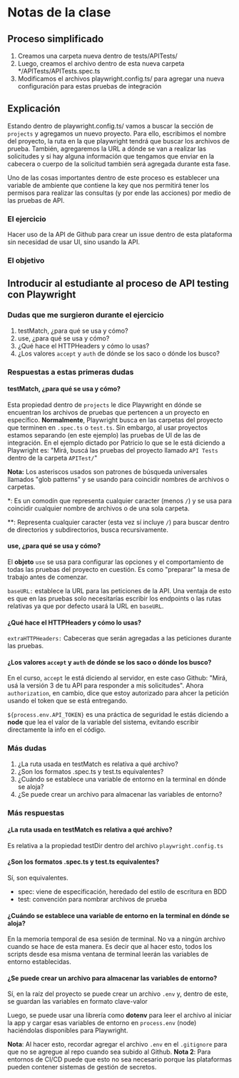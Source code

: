 # Notas de la clase

## Proceso simplificado

1. Creamos una carpeta nueva dentro de tests/APITests/
2. Luego, creamos el archivo dentro de esta nueva carpeta */APITests/APITests.spec.ts
3. Modificamos el archivos playwright.config.ts/ para agregar una nueva configuración para estas pruebas de integración

## Explicación

Estando dentro de playwright.config.ts/ vamos a buscar la sección de `projects` y agregamos un nuevo proyecto.
Para ello, escribimos el nombre del proyecto, la ruta en la que playwright tendrá que buscar los archivos de prueba. También, agregaremos la URL a dónde se van a realizar las solicitudes y si hay alguna información que tengamos que enviar en la cabecera o cuerpo de la solicitud también será agregada durante esta fase. 

Uno de las cosas importantes dentro de este proceso es establecer una variable de ambiente que contiene la key que nos permitirá tener los permisos para realizar las consultas (y por ende las acciones) por medio de las pruebas de API.

### El ejercicio

Hacer uso de la API de Github para crear un issue dentro de esta plataforma sin necesidad de usar UI, sino usando la API.

### El objetivo

Introducir al estudiante al proceso de API testing con Playwright
---
### Dudas que me surgieron durante el ejercicio

1. testMatch, ¿para qué se usa y cómo?
2. use, ¿para qué se usa y cómo?
3. ¿Qué hace el HTTPHeaders y cómo lo usas?
4. ¿Los valores `accept` y `auth` de dónde se los saco o dónde los busco?


### Respuestas a estas primeras dudas

#### testMatch, ¿para qué se usa y cómo? 

Esta propiedad dentro de `projects` le dice Playwright en dónde se encuentran los archivos de pruebas que pertencen a un proyecto en específico.
**Normalmente**, Playwright busca en las carpetas del proyecto que terminen en `.spec.ts` o `test.ts`. Sin embargo, al usar proyectos estamos separando (en este ejemplo) las pruebas de UI de las de integración. En el ejemplo dictado por Patricio lo que se le está diciendo a Playwright es: "Mirá, buscá las pruebas del proyecto llamado `API Tests` dentro de la carpeta `APITest/`"

**Nota:** Los asteriscos usados son patrones de búsqueda universales llamados "glob patterns" y se usando para coincidir nombres de archivos o carpetas. 

*: Es un comodín que representa cualquier caracter (menos `/`) y se usa para coincidir cualquier nombre de archivos o de una sola carpeta.

**: Representa cualquier caracter (esta vez sí incluye `/`) para buscar dentro de directorios y subdirectorios, busca recursivamente. 

#### use, ¿para qué se usa y cómo? 

El **objeto** `use` se usa para configurar las opciones y el comportamiento de todas las pruebas del proyecto en cuestión. Es como "preparar" la mesa de trabajo antes de comenzar. 

`baseURL:` establece la URL para las peticiones de la API. Una ventaja de esto es que en las pruebas solo necesitarías escribir los endpoints o las rutas relativas ya que por defecto usará la URL en `baseURL`.

#### ¿Qué hace el HTTPHeaders y cómo lo usas?

`extraHTTPHeaders:` Cabeceras que serán agregadas a las peticiones durante las pruebas. 

#### ¿Los valores `accept` y `auth` de dónde se los saco o dónde los busco?

En el curso, `accept` le está diciendo al servidor, en este caso Github: "Mirá, usá la versión 3 de tu API para responder a mis solicitudes". Ahora `authorization`, en cambio, dice que estoy autorizado para ahcer la petición usando el token que se está entregando.

`${process.env.API_TOKEN}` es una práctica de seguridad le estás diciendo a **node** que lea el valor de la variable del sistema, evitando escribir directamente la info en el código.

### Más dudas
1. ¿La ruta usada en testMatch es relativa a qué archivo?
2. ¿Son los formatos .spec.ts y test.ts equivalentes?
3. ¿Cuándo se establece una variable de entorno en la terminal en dónde se aloja?
4. ¿Se puede crear un archivo para almacenar las variables de entorno?

### Más respuestas

#### ¿La ruta usada en testMatch es relativa a qué archivo?
Es relativa a la propiedad testDir dentro del archivo `playwright.config.ts`

#### ¿Son los formatos .spec.ts y test.ts equivalentes?
Sí, son equivalentes. 
- spec: viene de especificación, heredado del estilo de escritura en BDD
- test: convención para nombrar archivos de prueba

#### ¿Cuándo se establece una variable de entorno en la terminal en dónde se aloja?
En la memoria temporal de esa sesión de terminal. No va a ningún archivo cuando se hace de esta manera.
Es decir que al hacer esto, todos los scripts desde esa misma ventana de terminal leerán las variables de entorno establecidas.

#### ¿Se puede crear un archivo para almacenar las variables de entorno?
Sí, en la raíz del proyecto se puede crear un archivo `.env` y, dentro de este, se guardan las variables en formato clave-valor

Luego, se puede usar una librería como **dotenv** para leer el archivo al iniciar la app y cargar esas variables de entorno en `process.env` (node) haciéndolas disponibles para Playwright.

**Nota**: Al hacer esto, recordar agregar el archivo `.env` en el `.gitignore` para que no se agregue al repo cuando sea subido al Github.
**Nota 2**: Para entornos de CI/CD puede que esto no sea necesario porque las plataformas pueden contener sistemas de gestión de secretos.
